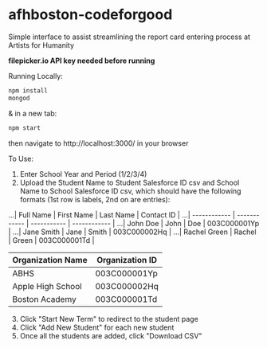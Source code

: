 afhboston-codeforgood
==========
Simple interface to assist streamlining the report card entering process at Artists for Humanity

**filepicker.io API key needed before running**


Running Locally:
```sh
npm install
mongod
```
& in a new tab:
```sh
npm start
```
then navigate to http://localhost:3000/ in your browser

To Use:

1. Enter School Year and Period (1/2/3/4)
2. Upload the Student Name to Student Salesforce ID csv and School Name to School Salesforce ID csv, which should have the following formats (1st row is labels, 2nd on are entries):

...|  Full Name   |  First Name  |  Last Name  |  Contact ID  |
...| ------------ | ------------ | ----------- | ------------ |
...| John Doe     | John         | Doe         | 003C000001Yp |
...| Jane Smith   | Jane         | Smith       | 003C000002Hq |
...| Rachel Green | Rachel       | Green       | 003C000001Td |

|  Organization Name  |  Organization ID  | 
| ------------------- | ----------------- | 
| ABHS                | 003C000001Yp      | 
| Apple High School   | 003C000002Hq      |
| Boston Academy      | 003C000001Td      | 

3. Click "Start New Term" to redirect to the student page
4. Click "Add New Student" for each new student
5. Once all the students are added, click "Download CSV"
